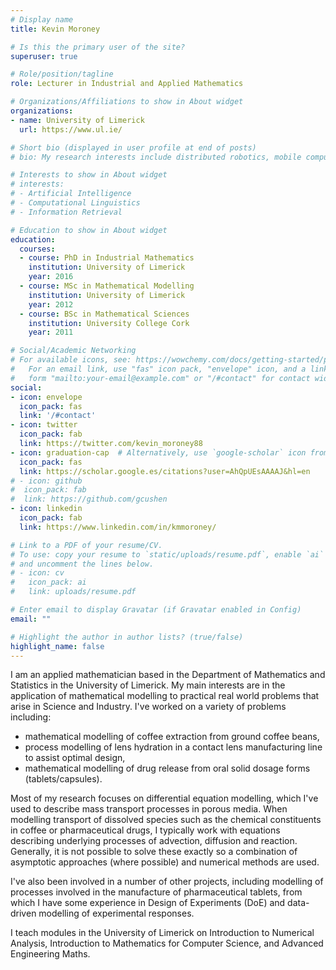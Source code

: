 ```yaml
---
# Display name
title: Kevin Moroney

# Is this the primary user of the site?
superuser: true

# Role/position/tagline
role: Lecturer in Industrial and Applied Mathematics

# Organizations/Affiliations to show in About widget
organizations:
- name: University of Limerick
  url: https://www.ul.ie/

# Short bio (displayed in user profile at end of posts)
# bio: My research interests include distributed robotics, mobile computing and programmable matter.

# Interests to show in About widget
# interests:
# - Artificial Intelligence
# - Computational Linguistics
# - Information Retrieval

# Education to show in About widget
education:
  courses:
  - course: PhD in Industrial Mathematics
    institution: University of Limerick
    year: 2016
  - course: MSc in Mathematical Modelling 
    institution: University of Limerick
    year: 2012
  - course: BSc in Mathematical Sciences
    institution: University College Cork
    year: 2011

# Social/Academic Networking
# For available icons, see: https://wowchemy.com/docs/getting-started/page-builder/#icons
#   For an email link, use "fas" icon pack, "envelope" icon, and a link in the
#   form "mailto:your-email@example.com" or "/#contact" for contact widget.
social:
- icon: envelope
  icon_pack: fas
  link: '/#contact'
- icon: twitter
  icon_pack: fab
  link: https://twitter.com/kevin_moroney88
- icon: graduation-cap  # Alternatively, use `google-scholar` icon from `ai` icon pack
  icon_pack: fas
  link: https://scholar.google.es/citations?user=AhQpUEsAAAAJ&hl=en
# - icon: github
#  icon_pack: fab
#  link: https://github.com/gcushen
- icon: linkedin
  icon_pack: fab
  link: https://www.linkedin.com/in/kmmoroney/

# Link to a PDF of your resume/CV.
# To use: copy your resume to `static/uploads/resume.pdf`, enable `ai` icons in `params.toml`, 
# and uncomment the lines below.
# - icon: cv
#   icon_pack: ai
#   link: uploads/resume.pdf

# Enter email to display Gravatar (if Gravatar enabled in Config)
email: ""

# Highlight the author in author lists? (true/false)
highlight_name: false
---
```


I am an applied mathematician based in the Department of Mathematics and Statistics in the University of Limerick. My main interests are in the application of mathematical modelling to practical real world problems that arise in Science and Industry. I've worked on a variety of problems including:
- mathematical modelling of coffee extraction from ground coffee beans, 
- process modelling of lens hydration in a contact lens manufacturing line to assist optimal design, 
- mathematical modelling of drug release from oral solid dosage forms (tablets/capsules).

Most of my research focuses on differential equation modelling, which I've used to describe mass transport processes in porous media. When modelling transport of dissolved species such as the chemical constituents in coffee or pharmaceutical drugs, I typically work with equations describing underlying processes of advection, diffusion and reaction. Generally, it is not possible to solve these exactly so a combination of asymptotic approaches (where possible) and numerical methods are used.

I've also been involved in a number of other projects, including modelling of processes involved in the manufacture of pharmaceutical tablets, from which I have some experience in Design of Experiments (DoE) and data-driven modelling of experimental responses.

I teach modules in the University of Limerick on Introduction to Numerical Analysis, Introduction to Mathematics for Computer Science, and Advanced Engineering Maths. 


